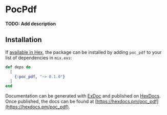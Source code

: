 # PocPdf

**TODO: Add description**

## Installation

If [available in Hex](https://hex.pm/docs/publish), the package can be installed
by adding `poc_pdf` to your list of dependencies in `mix.exs`:

```elixir
def deps do
  [
    {:poc_pdf, "~> 0.1.0"}
  ]
end
```

Documentation can be generated with [ExDoc](https://github.com/elixir-lang/ex_doc)
and published on [HexDocs](https://hexdocs.pm). Once published, the docs can
be found at [https://hexdocs.pm/poc_pdf](https://hexdocs.pm/poc_pdf).

